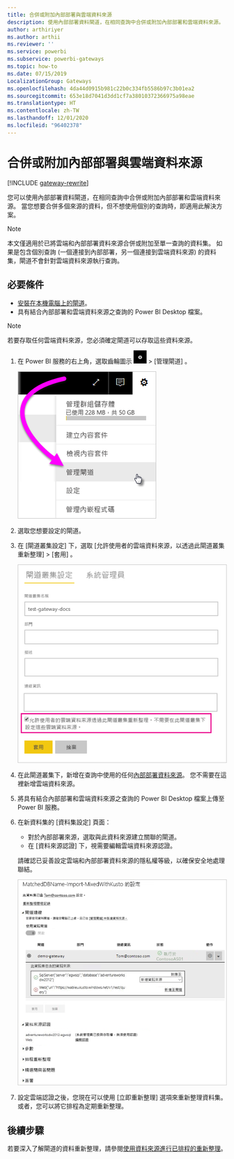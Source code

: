 ```yaml
---
title: 合併或附加內部部署與雲端資料來源
description: 使用內部部署資料閘道，在相同查詢中合併或附加內部部署和雲端資料來源。
author: arthiriyer
ms.author: arthii
ms.reviewer: ''
ms.service: powerbi
ms.subservice: powerbi-gateways
ms.topic: how-to
ms.date: 07/15/2019
LocalizationGroup: Gateways
ms.openlocfilehash: 4da44d0915b981c22b0c334fb5586b97c3b01ea2
ms.sourcegitcommit: 653e18d7041d3dd1cf7a38010372366975a98eae
ms.translationtype: HT
ms.contentlocale: zh-TW
ms.lasthandoff: 12/01/2020
ms.locfileid: "96402378"
---
```

# <a name="merge-or-append-on-premises-and-cloud-data-sources"></a>合併或附加內部部署與雲端資料來源

[!INCLUDE [gateway-rewrite](../includes/gateway-rewrite.md)]

您可以使用內部部署資料閘道，在相同查詢中合併或附加內部部署和雲端資料來源。 當您想要合併多個來源的資料，但不想使用個別的查詢時，即適用此解決方案。

>[!NOTE]
>本文僅適用於已將雲端和內部部署資料來源合併或附加至單一查詢的資料集。 如果是包含個別查詢 (一個連接到內部部署，另一個連接到雲端資料來源) 的資料集，閘道不會針對雲端資料來源執行查詢。

## <a name="prerequisites"></a>必要條件

- [安裝在本機電腦上的閘道](/data-integration/gateway/service-gateway-install)。
- 具有結合內部部署和雲端資料來源之查詢的 Power BI Desktop 檔案。

>[!NOTE]
>若要存取任何雲端資料來源，您必須確定閘道可以存取這些資料來源。

1. 在 Power BI 服務的右上角，選取齒輪圖示 ![設定齒輪圖示](media/service-gateway-mashup-on-premises-cloud/icon-gear.png) > [管理閘道]  。

    ![管理閘道](media/service-gateway-mashup-on-premises-cloud/manage-gateways.png)

2. 選取您想要設定的閘道。

3. 在 [閘道叢集設定]  下，選取 [允許使用者的雲端資料來源，以透過此閘道叢集重新整理]   > [套用]  。

    ![透過此閘道叢集重新整理](media/service-gateway-mashup-on-premises-cloud/refresh-gateway-cluster.png)

4. 在此閘道叢集下，新增在查詢中使用的任何[內部部署資料來源](service-gateway-enterprise-manage-scheduled-refresh.md#add-a-data-source)。 您不需要在這裡新增雲端資料來源。

5. 將具有結合內部部署和雲端資料來源之查詢的 Power BI Desktop 檔案上傳至 Power BI 服務。

6. 在新資料集的 [資料集設定]  頁面：

   - 對於內部部署來源，選取與此資料來源建立關聯的閘道。
   - 在 [資料來源認證]  下，視需要編輯雲端資料來源認證。

    請確認已妥善設定雲端和內部部署資料來源的隱私權等級，以確保安全地處理聯結。

     ![資料集設定](media/service-gateway-mashup-on-premises-cloud/dataset-settings.png)

7. 設定雲端認證之後，您現在可以使用 [立即重新整理]  選項來重新整理資料集。 或者，您可以將它排程為定期重新整理。

## <a name="next-steps"></a>後續步驟

若要深入了解閘道的資料重新整理，請參閱[使用資料來源進行已排程的重新整理](service-gateway-enterprise-manage-scheduled-refresh.md#use-the-data-source-for-scheduled-refresh)。
